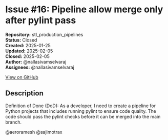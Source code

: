 # Issue #16: Pipeline allow merge only after pylint pass

**Repository:** stl_production_pipelines  
**Status:** Closed  
**Created:** 2025-01-25  
**Updated:** 2025-02-05  
**Closed:** 2025-02-05  
**Author:** @nallasivamselvaraj  
**Assignees:** @nallasivamselvaraj  

[View on GitHub](https://github.com/Simtestlab/stl_production_pipelines/issues/16)

## Description

Definition of Done (DoD): As a developer, I need to create a pipeline for Python projects that includes running pylint to ensure code quality. The code should pass the pylint checks before it can be merged into the main branch.

@aeroramesh @sajimotrax 
